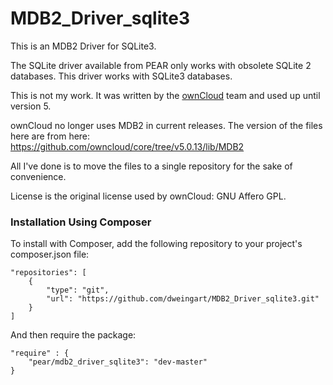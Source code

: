 MDB2_Driver_sqlite3
===================

This is an MDB2 Driver for SQLite3.

The SQLite driver available from PEAR only works with obsolete SQLite 2 databases. This 
driver works with SQLite3 databases.

This is not my work. It was written by the [ownCloud](http://owncloud.org/) team and used 
up until version 5. 

ownCloud no longer uses MDB2 in current releases. The version of the files here are from 
here: https://github.com/owncloud/core/tree/v5.0.13/lib/MDB2

All I've done is to move the files to a single repository for the sake of convenience.

License is the original license used by ownCloud: GNU Affero GPL.

### Installation Using Composer

To install with Composer, add the following repository to your project's composer.json file:

    "repositories": [
        {
            "type": "git",
            "url": "https://github.com/dweingart/MDB2_Driver_sqlite3.git"
        }
    ]
    
And then require the package:

	"require" : {
		"pear/mdb2_driver_sqlite3": "dev-master"
	}